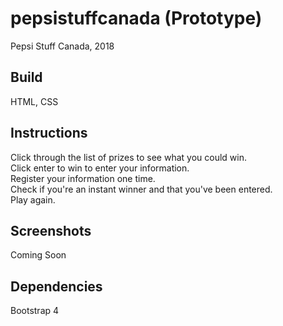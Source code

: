 # pepsistuffcanada (Prototype)
Pepsi Stuff Canada, 2018

## Build
HTML, CSS

## Instructions
Click through the list of prizes to see what you could win.  
Click enter to win to enter your information.  
Register your information one time.  
Check if you're an instant winner and that you've been entered.  
Play again.

## Screenshots
Coming Soon

## Dependencies
Bootstrap 4
